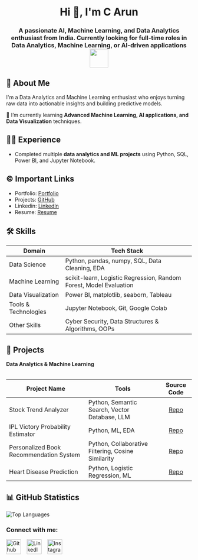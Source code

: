 <h1 align="center">Hi 👋, I'm C Arun</h1>
<h3 align="center">A passionate AI, Machine Learning, and Data Analytics enthusiast from India. Currently looking for full-time roles in Data Analytics, Machine Learning, or AI-driven applications <img src="https://media.giphy.com/media/WUlplcMpOCEmTGBtBW/giphy.gif" width="50"></h3>

## 🚀 About Me
I'm a Data Analytics and Machine Learning enthusiast who enjoys turning raw data into actionable insights and building predictive models.

🌱 I’m currently learning **Advanced Machine Learning, AI applications, and Data Visualization** techniques.

## 👩‍💻 Experience
- Completed multiple **data analytics and ML projects** using Python, SQL, Power BI, and Jupyter Notebook.

## ©️ Important Links
- Portfolio: [Portfolio](https://your-portfolio-link.com)
- Projects: [GitHub](https://github.com/arun-248)
- Linkedin: [LinkedIn](https://www.linkedin.com/in/arun-chinthalapally-7a254b256)
- Resume: [Resume](https://drive.google.com/file/d/YOUR_FILE_ID/view?usp=sharing)

## 🛠 Skills
| Domain             | Tech Stack                                                                |
| ----------------- | ------------------------------------------------------------------ |
| Data Science | Python, pandas, numpy, SQL, Data Cleaning, EDA |
| Machine Learning | scikit-learn, Logistic Regression, Random Forest, Model Evaluation |
| Data Visualization | Power BI, matplotlib, seaborn, Tableau |
| Tools & Technologies | Jupyter Notebook, Git, Google Colab |
| Other Skills | Cyber Security, Data Structures & Algorithms, OOPs |

## 🔭 Projects
<summary><b>Data Analytics & Machine Learning</b></summary>
<br/>

Project Name | Tools | Source Code | 
------- | --------- | :--------: | 
Stock Trend Analyzer | Python, Semantic Search, Vector Database, LLM | [Repo](https://github.com/arun-248/stock-trend-analyzer)
IPL Victory Probability Estimator | Python, ML, EDA | [Repo](https://github.com/arun-248/ipl-victory-estimator)
Personalized Book Recommendation System | Python, Collaborative Filtering, Cosine Similarity | [Repo](https://github.com/arun-248/book-recommender)
Heart Disease Prediction | Python, Logistic Regression, ML | [Repo](https://github.com/arun-248/heart-disease-prediction)

## 📊 GitHub Statistics
![Top Languages](https://github-readme-stats.vercel.app/api/top-langs/?username=arun-248&layout=compact&theme=radical)

<h3 align="left">Connect with me:</h3>
<p align="left">
<a href="https://github.com/arun-248" target="_blank"><img alt="Github" width="40px" src="https://cdn-icons-png.flaticon.com/512/733/733553.png"></a> &nbsp;&nbsp;
<a href="https://www.linkedin.com/in/arun-chinthalapally-7a254b256" target="_blank"><img alt="LinkedIn" width="40px" src="https://cdn-icons-png.flaticon.com/512/3536/3536505.png"></a> &nbsp;&nbsp;
<a href="https://www.instagram.com/your-instagram/" target="_blank"><img alt="Instagram" width="40px" src="https://cdn-icons-png.flaticon.com/512/1384/1384063.png"></a>
</p>
